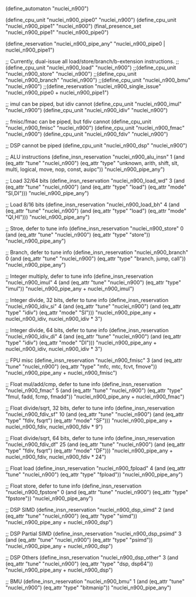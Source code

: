 (define_automaton "nuclei_n900")

(define_cpu_unit "nuclei_n900_pipe0" "nuclei_n900")
(define_cpu_unit "nuclei_n900_pipe1" "nuclei_n900")
(final_presence_set "nuclei_n900_pipe1" "nuclei_n900_pipe0")

(define_reservation "nuclei_n900_pipe_any" "nuclei_n900_pipe0 | nuclei_n900_pipe1")

;; Currently, dual-issue all load/store/branch/b-extension instructions.
;;(define_cpu_unit "nuclei_n900_load" "nuclei_n900")
;;(define_cpu_unit "nuclei_n900_store" "nuclei_n900")
;;(define_cpu_unit "nuclei_n900_branch" "nuclei_n900")
;;(define_cpu_unit "nuclei_n900_bmu" "nuclei_n900")
;;(define_reservation "nuclei_n900_single_issue" "nuclei_n900_pipe0 + nuclei_n900_pipe1")

;; imul can be piped, but idiv cannot
(define_cpu_unit "nuclei_n900_imul" "nuclei_n900")
(define_cpu_unit "nuclei_n900_idiv" "nuclei_n900")

;; fmisc/fmac can be piped, but fdiv cannot
(define_cpu_unit "nuclei_n900_fmisc" "nuclei_n900")
(define_cpu_unit "nuclei_n900_fmac" "nuclei_n900")
(define_cpu_unit "nuclei_n900_fdiv" "nuclei_n900")

;; DSP cannot be piped
(define_cpu_unit "nuclei_n900_dsp" "nuclei_n900")

;; ALU instructions
(define_insn_reservation "nuclei_n900_alu_insn" 1
  (and (eq_attr "tune" "nuclei_n900")
    (eq_attr "type" "unknown, arith, shift, slt, multi, logical, move, nop, const, auipc"))
  "nuclei_n900_pipe_any")

;; Load 32/64 bits
(define_insn_reservation "nuclei_n900_load_wd" 3
  (and (eq_attr "tune" "nuclei_n900")
    (and (eq_attr "type" "load")
      (eq_attr "mode" "SI,DI")))
  "nuclei_n900_pipe_any")

;; Load 8/16 bits
(define_insn_reservation "nuclei_n900_load_bh" 4
  (and (eq_attr "tune" "nuclei_n900")
    (and (eq_attr "type" "load")
      (eq_attr "mode" "QI,HI")))
  "nuclei_n900_pipe_any")

;; Stroe, defer to tune info
(define_insn_reservation "nuclei_n900_store" 0
  (and (eq_attr "tune" "nuclei_n900")
       (eq_attr "type" "store"))
  "nuclei_n900_pipe_any")

;; Branch, defer to tune info
(define_insn_reservation "nuclei_n900_branch" 0
  (and (eq_attr "tune" "nuclei_n900")
       (eq_attr "type" "branch, jump, call"))
  "nuclei_n900_pipe_any")

;; Integer multiply, defer to tune info
(define_insn_reservation "nuclei_n900_imul" 4
  (and (eq_attr "tune" "nuclei_n900")
       (eq_attr "type" "imul"))
  "nuclei_n900_pipe_any + nuclei_n900_imul")

;; Integer divide, 32 bits, defer to tune info
(define_insn_reservation "nuclei_n900_idiv_si" 4
  (and (eq_attr "tune" "nuclei_n900")
       (and (eq_attr "type" "idiv")
            (eq_attr "mode" "SI")))
  "nuclei_n900_pipe_any + nuclei_n900_idiv, nuclei_n900_idiv * 3")

;; Integer divide, 64 bits, defer to tune info
(define_insn_reservation "nuclei_n900_idiv_di" 4
  (and (eq_attr "tune" "nuclei_n900")
       (and (eq_attr "type" "idiv")
            (eq_attr "mode" "DI")))
  "nuclei_n900_pipe_any + nuclei_n900_idiv, nuclei_n900_idiv * 3")

;; FPU misc
(define_insn_reservation "nuclei_n900_fmisc" 3
  (and (eq_attr "tune" "nuclei_n900")
       (eq_attr "type" "mfc, mtc, fcvt, fmove"))
  "nuclei_n900_pipe_any + nuclei_n900_fmisc")

;; Float mul/add/cmp, defer to tune info
(define_insn_reservation "nuclei_n900_fmac" 5
  (and (eq_attr "tune" "nuclei_n900")
       (eq_attr "type" "fmul, fadd, fcmp, fmadd"))
  "nuclei_n900_pipe_any + nuclei_n900_fmac")

;; Float divide/sqrt, 32 bits, defer to tune info
(define_insn_reservation "nuclei_n900_fdiv_sf" 10
  (and (eq_attr "tune" "nuclei_n900")
       (and (eq_attr "type" "fdiv, fsqrt")
            (eq_attr "mode" "SF")))
  "nuclei_n900_pipe_any + nuclei_n900_fdiv, nuclei_n900_fdiv * 9")

;; Float divide/sqrt, 64 bits, defer to tune info
(define_insn_reservation "nuclei_n900_fdiv_df" 25
  (and (eq_attr "tune" "nuclei_n900")
       (and (eq_attr "type" "fdiv, fsqrt")
            (eq_attr "mode" "DF")))
  "nuclei_n900_pipe_any + nuclei_n900_fdiv, nuclei_n900_fdiv * 24")

;; Float load
(define_insn_reservation "nuclei_n900_fpload" 4
  (and (eq_attr "tune" "nuclei_n900")
       (eq_attr "type" "fpload"))
  "nuclei_n900_pipe_any")

;; Float store, defer to tune info
(define_insn_reservation "nuclei_n900_fpstore" 0
  (and (eq_attr "tune" "nuclei_n900")
       (eq_attr "type" "fpstore"))
  "nuclei_n900_pipe_any")

;; DSP SIMD
(define_insn_reservation "nuclei_n900_dsp_simd" 2
  (and (eq_attr "tune" "nuclei_n900")
       (eq_attr "type" "simd"))
  "nuclei_n900_pipe_any + nuclei_n900_dsp")

;; DSP Partial SIMD
(define_insn_reservation "nuclei_n900_dsp_psimd" 3
  (and (eq_attr "tune" "nuclei_n900")
       (eq_attr "type" "psimd"))
  "nuclei_n900_pipe_any + nuclei_n900_dsp")

;; DSP Others
(define_insn_reservation "nuclei_n900_dsp_other" 3
  (and (eq_attr "tune" "nuclei_n900")
       (eq_attr "type" "dsp, dsp64"))
  "nuclei_n900_pipe_any + nuclei_n900_dsp")

;; BMU
(define_insn_reservation "nuclei_n900_bmu" 1
  (and (eq_attr "tune" "nuclei_n900")
       (eq_attr "type" "bitmanip"))
  "nuclei_n900_pipe_any")
